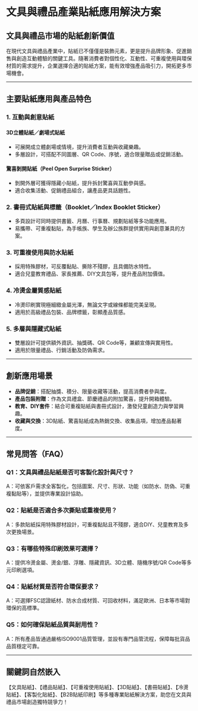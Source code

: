 # 文具與禮品產業貼紙應用解決方案

## 文具與禮品市場的貼紙創新價值

在現代文具與禮品產業中，貼紙已不僅僅是裝飾元素，更是提升品牌形象、促進銷售與創造互動體驗的關鍵工具。隨著消費者對個性化、互動性、可重複使用與環保材質的需求提升，企業選擇合適的貼紙方案，能有效增強產品吸引力，開拓更多市場機會。

---

## 主要貼紙應用與產品特色

### 1. 互動與創意貼紙

#### 3D立體貼紙／劇場式貼紙
- 可展開成立體劇場或情境，提升消費者互動與收藏樂趣。
- 多層設計，可搭配不同圖層、QR Code、序號，適合限量贈品或促銷活動。

#### 驚喜剝開貼紙（Peel Open Surprise Sticker）
- 剝開外層可獲得隱藏小貼紙，提升拆封驚喜與互動參與感。
- 適合收集活動、促銷禮品組合，讓產品更具話題性。

### 2. 書冊式貼紙與標籤（Booklet／Index Booklet Sticker）
- 多頁設計可同時提供書籤、月曆、行事曆、規劃貼紙等多功能應用。
- 易攜帶、可重複黏貼，為手帳族、學生及辦公族群提供實用與創意兼具的方案。

### 3. 可重複使用與防水貼紙
- 採用特殊膠材，可反覆黏貼、撕除不殘膠，且具備防水特性。
- 適合兒童教育禮品、家長推薦、DIY文具包等，提升產品附加價值。

### 4. 冷燙金屬質感貼紙
- 冷燙印刷實現極細緻金屬光澤，無論文字或線條都能完美呈現。
- 適用於高級禮品包裝、品牌標籤，彰顯產品質感。

### 5. 多層與隱藏式貼紙
- 雙層設計可提供額外資訊、抽獎碼、QR Code等，兼顧宣傳與實用性。
- 適用於限量禮品、行銷活動及防偽需求。

---

## 創新應用場景

- **品牌促銷**：搭配抽獎、積分、限量收藏等活動，提高消費者參與度。
- **產品包裝附贈**：作為文具禮盒、節慶禮品的附加驚喜，提升開箱體驗。
- **教育、DIY套件**：結合可重複貼紙與書冊式設計，激發兒童創造力與學習興趣。
- **收藏與交換**：3D貼紙、驚喜貼紙成為熱銷交換、收集品項，增加產品黏著度。

---

## 常見問答（FAQ）

### Q1：文具與禮品貼紙是否可客製化設計與尺寸？
A：可依客戶需求全客製化，包括圖案、尺寸、形狀、功能（如防水、防偽、可重複黏貼等），並提供專業設計協助。

### Q2：貼紙是否適合多次撕貼或重複使用？
A：多款貼紙採用特殊膠材設計，可重複黏貼且不殘膠，適合DIY、兒童教育及多次更換場景。

### Q3：有哪些特殊印刷效果可選擇？
A：提供冷燙金屬、燙金/銀、浮雕、隱藏資訊、3D立體、隨機序號/QR Code等多元印刷選項。

### Q4：貼紙材質是否符合環保要求？
A：可選擇FSC認證紙材、防水合成材質、可回收材料，滿足歐洲、日本等市場對環保的高標準。

### Q5：如何確保貼紙品質與耐用性？
A：所有產品皆通過嚴格ISO9001品質管理，並設有專門品管流程，保障每批貨品品質穩定可靠。

---

## 關鍵詞自然嵌入

【文具貼紙】、【禮品貼紙】、【可重複使用貼紙】、【3D貼紙】、【書冊貼紙】、【冷燙貼紙】、【客製化貼紙】、【B2B貼紙印刷】等多種專業貼紙解決方案，助您在文具與禮品市場創造獨特競爭力！